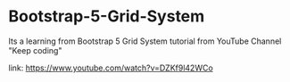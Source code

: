 # Bootstrap-5-Grid-System

Its a learning from Bootstrap 5 Grid System tutorial from YouTube Channel "Keep coding"

link: https://www.youtube.com/watch?v=DZKf9l42WCo
